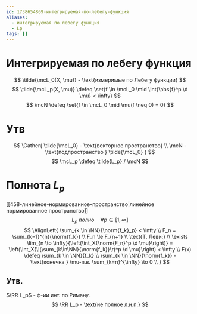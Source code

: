 ```yaml
---
id: 1738654869-интегрируемая-по-лебегу-функция
aliases:
  - интегрируемая по лебегу функция
  - Lp
tags: []
---
```


# Интегрируемая по лебегу функция
$$
\tilde{\mcL_0(X, \mu)} - \text{измеримые по Лебегу функции}
$$
$$
\tilde{\mcL_p(X, \mu)} \defeq \set{f \in \mcL_0 \mid \int{\abs{f}^p \d \mu} < \infty}
$$
$$
\mcN \defeq \set{f \in \mcL_0 \mid \mu(f \neq 0) = 0}
$$
# Утв
$$
\Gather{
\tilde{\mcL_0} - \text{векторное пространство} \\
\mcN - \text{подпространство } \tilde{\mcL_0}
}
$$
$$
\mcL_p \defeq \tilde{L_p} / \mcN
$$

# Полнота $L_p$
[[458-линейное-нормированное-пространство|линейное нормированное пространство]]
$$
L_p\ полно \quad \forall p \in [1, \infty]
$$
$$
\AlignLeft{
\sum_{k \in \NN}{\norm{f_k}_p} < \infty \\
F_n = \sum_{k=1}^{n}{\norm{f_k}} \\
F_n \le F_{n+1} \\
\text{Т. Леви:} \\
\exists \lim_{n \to \infty}{\left(\int_X{\norm{F_n}^p \d \mu}\right)}
= \left(\int_X{\l(\sum_{k\in\NN}{\norm{f_k}}\r)^p \d \mu}\right) 
< \infty \\
F(x) \defeq \sum_{k \in \NN}{f_k} \\
\sum_{k \in \NN}{\norm{f_k}} - \text{конечна } \mu-п.в.
\sum_{k=n}^{\infty} \to 0 \\
}
$$
## Утв.
$\RR L_p$ - ф-ии инт. по Риману.
$$
\RR L_p - \text{не полное л.н.п.}
$$

